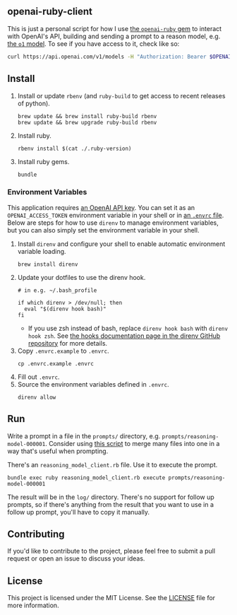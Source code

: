 ## openai-ruby-client

This is just a personal script for how I use [the `openai-ruby` gem](https://github.com/alexrudall/ruby-openai) to interact with OpenAI's API, building and sending a prompt to a reason model, e.g. [the `o1` model](https://platform.openai.com/docs/models/o1). To see if you have access to it, check like so:

```bash
curl https://api.openai.com/v1/models -H "Authorization: Bearer $OPENAI_ACCESS_TOKEN"
```


## Install

1. Install or update `rbenv` (and `ruby-build` to get access to recent releases of python).
   ```
   brew update && brew install ruby-build rbenv
   brew update && brew upgrade ruby-build rbenv
   ```
1. Install ruby.
   ```
   rbenv install $(cat ./.ruby-version)
   ```
1. Install ruby gems.
   ```
   bundle
   ```

### Environment Variables

This application requires [an OpenAI API key](https://platform.openai.com/docs/quickstart). You can set it as an `OPENAI_ACCESS_TOKEN` environment variable in your shell or in [an `.envrc` file](https://github.com/direnv/direnv). Below are steps for how to use `direnv` to manage environment variables, but you can also simply set the environment variable in your shell.

1. Install `direnv` and configure your shell to enable automatic environment variable loading.
   ```
   brew install direnv
   ```
1. Update your dotfiles to use the direnv hook.
   ```
   # in e.g. ~/.bash_profile

   if which direnv > /dev/null; then
     eval "$(direnv hook bash)"
   fi
   ```
   * If you use zsh instead of bash, replace `direnv hook bash` with `direnv hook zsh`. See [the hooks documentation page in the direnv GitHub repository](https://github.com/direnv/direnv/blob/master/docs/hook.md) for more details.
1. Copy `.envrc.example` to `.envrc`.
   ```
   cp .envrc.example .envrc
   ```
1. Fill out `.envrc`.
1. Source the environment variables defined in `.envrc`.
   ```
   direnv allow
   ```

## Run

Write a prompt in a file in the `prompts/` directory, e.g. `prompts/reasoning-model-000001`. Consider using [this script](https://gist.github.com/johnnymo87/4701b6671730768ba95f19a5ee29a177) to merge many files into one in a way that's useful when prompting.

There's an `reasoning_model_client.rb` file. Use it to execute the prompt.
```
bundle exec ruby reasoning_model_client.rb execute prompts/reasoning-model-000001
```
The result will be in the `log/` directory. There's no support for follow up prompts, so if there's anything from the result that you want to use in a follow up prompt, you'll have to copy it manually.

## Contributing

If you'd like to contribute to the project, please feel free to submit a pull request or open an issue to discuss your ideas.

## License

This project is licensed under the MIT License. See the [LICENSE](LICENSE) file for more information.

